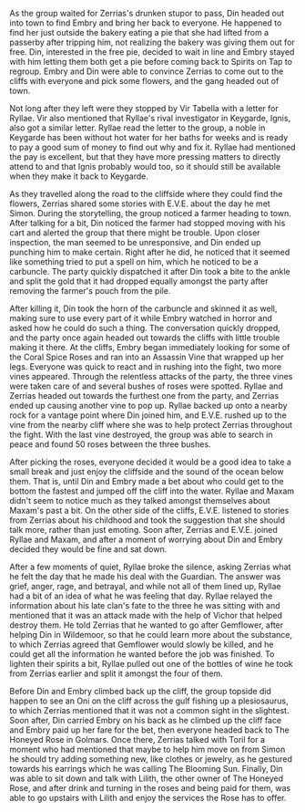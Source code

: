 As the group waited for Zerrias's drunken stupor to pass, Din headed out into
town to find Embry and bring her back to everyone. He happened to find her just
outside the bakery eating a pie that she had lifted from a passerby after
tripping him, not realizing the bakery was giving them out for free. Din,
interested in the free pie, decided to wait in line and Embry stayed with him
letting them both get a pie before coming back to Spirits on Tap to regroup.
Embry and Din were able to convince Zerrias to come out to the cliffs with
everyone and pick some flowers, and the gang headed out of town.

Not long after they left were they stopped by Vir Tabella with a letter for
Ryllae. Vir also mentioned that Ryllae's rival investigator in Keygarde, Ignis,
also got a similar letter. Ryllae read the letter to the group, a noble in
Keygarde has been without hot water for her baths for weeks and is ready
to pay a good sum of money to find out why and fix it. Ryllae had mentioned the
pay is excellent, but that they have more pressing matters to directly attend
to and that Ignis probably would too, so it should still be available when they
make it back to Keygarde.

As they travelled along the road to the cliffside where they could find the
flowers, Zerrias shared some stories with E.V.E. about the day he met Simon.
During the storytelling, the group noticed a farmer heading to town. After
talking for a bit, Din noticed the farmer had stopped moving with his cart and
alerted the group that there might be trouble. Upon closer inspection, the man
seemed to be unresponsive, and Din ended up punching him to make certain. Right
after he did, he noticed that it seemed like something tried to put a spell on
him, which he noticed to be a carbuncle. The party quickly dispatched it after
Din took a bite to the ankle and split the gold that it had dropped equally
amongst the party after removing the farmer's pouch from the pile.

After killing it, Din took the horn of the carbuncle and skinned it as well,
making sure to use every part of it while Embry watched in horror and asked
how he could do such a thing. The conversation quickly dropped, and the party
once again headed out towards the cliffs with little trouble making it there.
At the cliffs, Embry began immediately looking for some of the Coral Spice
Roses and ran into an Assassin Vine that wrapped up her legs. Everyone was
quick to react and in rushing into the fight, two more vines appeared. Through
the relentless attacks of the party, the three vines were taken care of and
several bushes of roses were spotted. Ryllae and Zerrias headed out towards
the furthest one from the party, and Zerrias ended up causing another vine to
pop up. Ryllae backed up onto a nearby rock for a vantage point where Din
joined him, and E.V.E. rushed up to the vine from the nearby cliff where she
was to help protect Zerrias throughout the fight. With the last vine destroyed,
the group was able to search in peace and found 50 roses between the three
bushes.

After picking the roses, everyone decided it would be a good idea to take a
small break and just enjoy the cliffside and the sound of the ocean below them.
That is, until Din and Embry made a bet about who could get to the bottom the
fastest and jumped off the cliff into the water. Ryllae and Maxam didn't seem
to notice much as they talked amongst themselves about Maxam's past a bit. On
the other side of the cliffs, E.V.E. listened to stories from Zerrias about his
childhood and took the suggestion that she should talk more, rather than just
emoting. Soon after, Zerrias and E.V.E. joined Ryllae and Maxam, and after a
moment of worrying about Din and Embry decided they would be fine and sat down.

After a few moments of quiet, Ryllae broke the silence, asking Zerrias what he
felt the day that he made his deal with the Guardian. The answer was grief,
anger, rage, and betrayal, and while not all of them lined up, Ryllae had a bit
of an idea of what he was feeling that day. Ryllae relayed the information
about his late clan's fate to the three he was sitting with and mentioned that
it was an attack made with the help of Vichor that helped destroy them. He told
Zerrias that he wanted to go after Gemflower, after helping Din in Wildemoor,
so that he could learn more about the substance, to which Zerrias agreed that
Gemflower would slowly be killed, and he could get all the information he wanted
before the job was finished. To lighten their spirits a bit, Ryllae pulled out
one of the bottles of wine he took from Zerrias earlier and split it amongst
the four of them.

Before Din and Embry climbed back up the cliff, the group topside did happen to
see an Oni on the cliff across the gulf fishing up a plesiosaurus, to which
Zerrias mentioned that it was not a common sight in the slightest. Soon after,
Din carried Embry on his back as he climbed up the cliff face and Embry paid up
her fare for the bet, then everyone headed back to The Honeyed Rose in Golmars.
Once there, Zerrias talked with Toril for a moment who had mentioned that maybe
to help him move on from Simon he should try adding something new, like clothes
or jewelry, as he gestured towards his earrings which he was calling The
Blooming Sun. Finally, Din was able to sit down and talk with Lilith, the other
owner of The Honeyed Rose, and after drink and turning in the roses and being
paid for them, was able to go upstairs with Lilith and enjoy the services the
Rose has to offer.
